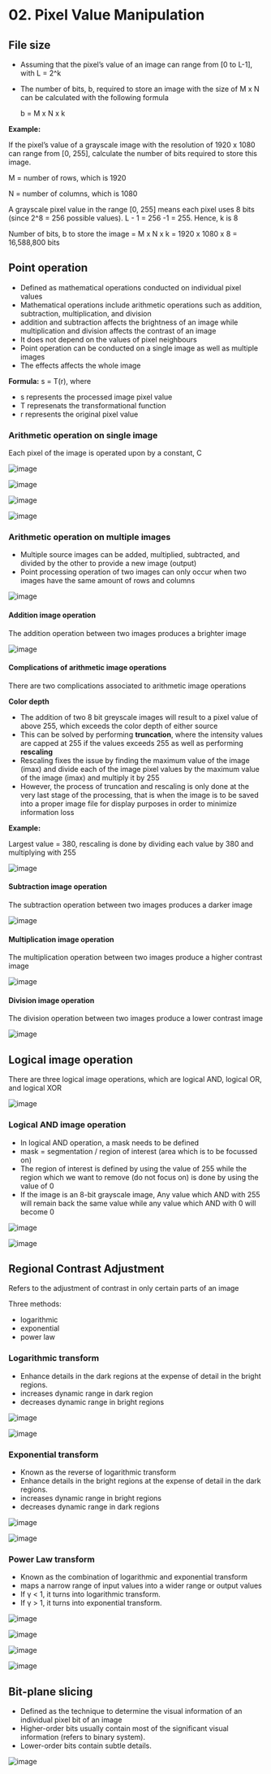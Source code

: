 # 02. Pixel Value Manipulation

## File size
- Assuming that the pixel’s value of an image can range from [0 to L-1], with L = 2^k
- The number of bits, b, required to store an image with the size of M x N can be calculated with the following formula

  b = M x N x k

**Example:**

If the pixel’s value of a grayscale image with the resolution of 1920 x 1080 can range from [0, 255], calculate the number of bits required to store this image. 

M = number of rows, which is 1920

N = number of columns, which is 1080

A grayscale pixel value in the range [0, 255] means each pixel uses 8 bits (since 2^8 = 256 possible values). L - 1 = 256 -1 = 255. Hence, k is 8

Number of bits, b to store the image = M x N x k = 1920 x 1080 x 8 = 16,588,800 bits

## Point operation
- Defined as mathematical operations conducted on individual pixel values
- Mathematical operations include arithmetic operations such as addition, subtraction, multiplication, and division
- addition and subtraction affects the brightness of an image while multiplication and division affects the contrast of an image
- It does not depend on the values of pixel neighbours
- Point operation can be conducted on a single image as well as multiple images
- The effects affects the whole image

**Formula:**
s = T(r), where

- s represents the processed image pixel value
- T represenats the transformational function
- r represents the original pixel value

### Arithmetic operation on single image
Each pixel of the image is operated upon by a constant, C

![image](https://github.com/user-attachments/assets/b583ba60-e9f3-4d7c-9ba9-44349131a572)

![image](https://github.com/user-attachments/assets/062a9503-b5f0-4f9e-b103-1f967eb8841e)

![image](https://github.com/user-attachments/assets/f0d22adb-9de5-4659-ad76-1a52d925f470)

![image](https://github.com/user-attachments/assets/92ebbb3c-7e3c-4c29-9457-144868e141f9)


### Arithmetic operation on multiple images
- Multiple source images can be added, multiplied, subtracted, and divided by the other to provide a new image (output)
- Point processing operation of two images can only occur when two images have the same amount of rows and columns

![image](https://github.com/user-attachments/assets/73bb7404-bc24-4572-81af-f2a844f21c1a)

#### Addition image operation
The addition operation between two images produces a brighter image

![image](https://github.com/user-attachments/assets/8eb1d1cd-d29c-4262-a24e-cc8255c784e8)

#### Complications of arithmetic image operations
There are two complications associated to arithmetic image operations

**Color depth**
- The addition of two 8 bit greyscale images will result to a pixel value of above 255, which exceeds the color depth of either source
- This can be solved by performing **truncation**, where the intensity values are capped at 255 if the values exceeds 255 as well as performing **rescaling**
- Rescaling fixes the issue by finding the maximum value of the image (imax) and divide each of the image pixel values by the maximum value of the image (imax) and multiply it by 255
- However, the process of truncation and rescaling is only done at the very last stage of the processing, that is when the image is to be saved into a proper image file for display purposes in order to minimize information loss

**Example:**

Largest value = 380, rescaling is done by dividing each value by 380 and multiplying with 255

![image](https://github.com/user-attachments/assets/196ee99a-f312-4bbb-b5ad-3f3ae31ad393)

#### Subtraction image operation
The subtraction operation between two images produces a darker image

![image](https://github.com/user-attachments/assets/d9f7a47a-b566-459f-86fa-8ecda0b1c6ed)

#### Multiplication image operation
The multiplication operation between two images produce a higher contrast image

![image](https://github.com/user-attachments/assets/380dd04a-8b70-4892-9eae-37454b405cef)

#### Division image operation
The division operation between two images produce a lower contrast image 

![image](https://github.com/user-attachments/assets/9f82133c-dcd2-459e-88e3-8ff8746f8e0b)


## Logical image operation
There are three logical image operations, which are logical AND, logical OR, and logical XOR

![image](https://github.com/user-attachments/assets/03be34c1-f04a-4f19-bf48-d151b19b7b53)

### Logical AND image operation
- In logical AND operation, a mask needs to be defined
- mask = segmentation / region of interest (area which is to be focussed on)
- The region of interest is defined by using the value of 255 while the region which we want to remove (do not focus on) is done by using the value of 0
- If the image is an 8-bit grayscale image, Any value which AND with 255 will remain back the same value while any value which AND with 0 will become 0

![image](https://github.com/user-attachments/assets/fa00e108-5e2b-4c88-99a0-7e2b3fde7f8b)

![image](https://github.com/user-attachments/assets/ede7d76a-a5ed-423b-997e-dd694903c92c)

## Regional Contrast Adjustment
Refers to the adjustment of contrast in only certain parts of an image

Three methods:
- logarithmic
- exponential
- power law

### Logarithmic transform
- Enhance details in the dark regions at the expense of detail in the bright regions.
- increases dynamic range in dark region
- decreases dynamic range in bright regions

![image](https://github.com/user-attachments/assets/4093ea05-3acf-4b33-8e24-5b65cd4aab89)

![image](https://github.com/user-attachments/assets/3fc626a3-6eff-4d7b-8e24-4b6c95bc000d)

### Exponential transform
- Known as the reverse of logarithmic transform
- Enhance details in the bright regions at the expense of detail in the dark regions.
- increases dynamic range in bright regions
- decreases dynamic range in dark regions

![image](https://github.com/user-attachments/assets/504a5fea-97ab-4702-8753-3e4a0bf4c2dd)

![image](https://github.com/user-attachments/assets/eec63005-c7da-4403-a0ec-7631814b559c)

### Power Law transform
- Known as the combination of logarithmic and exponential transform
- maps a narrow range of input values into a wider range or output values
- If γ < 1, it turns into logarithmic transform.
- If γ > 1, it turns into exponential transform.

![image](https://github.com/user-attachments/assets/e4c1fe24-622b-4284-bad1-29079e1c6dac)

![image](https://github.com/user-attachments/assets/649c22fa-f437-4f18-a67e-d906d9b7f67e)

![image](https://github.com/user-attachments/assets/71405d72-2f51-4913-a44f-5fa76a1aeb3c)

![image](https://github.com/user-attachments/assets/ab6e9151-73e4-4e13-ba9e-911903162257)

##  Bit-plane slicing
- Defined as the technique to determine the visual information of an individual pixel bit of an image
- Higher-order bits usually contain most of the significant visual information (refers to binary system).
- Lower-order bits contain subtle details.

![image](https://github.com/user-attachments/assets/2009eff4-7fcf-44cc-b6c7-ce87311bd940)

